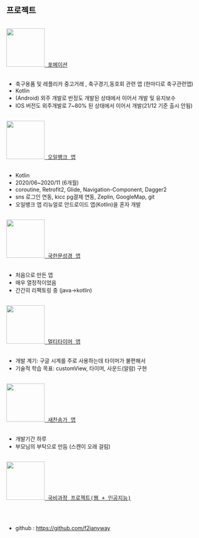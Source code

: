 
## 프로젝트
<pre>
<a href="https://play.google.com/store/apps/details?id=brace.formation">
<img src="https://play-lh.googleusercontent.com/qkbrIh-QBjYCGkidauZpIF2_KRC3Lau1ZErEAL1xkhXsA6XGR--tiJeSSHzAB4LWuzw=w240-h480-rw" width="100"/>&nbsp포메이션</a><br>
</pre>
- 축구용품 및 레플리카 중고거래 , 축구경기,동호회 관련 앱 (한마디로 축구관련앱)
- Kotlin
- (Android) 외주 개발로 반정도 개발된 상태에서 이어서 개발 및 유지보수
- IOS 버전도 외주개발로 7~80% 된 상태에서 이어서 개발(21/12 기준 출시 안됨)

<pre>
<a href="https://play.google.com/store/apps/details?id=com.hyundaioilbank.android&hl=ko">
<img src="https://user-images.githubusercontent.com/55625423/106105029-a6fc5a00-6186-11eb-96ec-ab05c9881e5a.png" width="100"/>&nbsp오일뱅크 앱</a><br>
</pre>
- Kotlin
- 2020/06~2020/11 (6개월)
- coroutine, Retrofit2, Glide, Navigation-Component, Dagger2
- sns 로그인 연동, kicc pg결제 연동,  Zeplin, GoogleMap, git
- 오일뱅크 앱 리뉴얼로 안드로이드 앱(Kotlin)을 혼자 개발

<pre>
<a href="https://play.google.com/store/apps/details?id=com.box.bible&hl=ko">
<img src="https://user-images.githubusercontent.com/55625423/106109316-bbdbec00-618c-11eb-8597-c902ebc65135.png" width="100"/>&nbsp국한문성경 앱</a><br>
</pre>
- 처음으로 만든 앱
- 매우 열정적이었음
- 간간히 리팩토링 중 (java->kotlin)

<pre>
<a href="https://play.google.com/store/apps/details?id=com.box.firecast">
<img src="https://user-images.githubusercontent.com/55625423/106109559-08272c00-618d-11eb-8e73-561e76845eff.png" width="100"/>&nbsp멀티타이머 앱</a><br>
</pre>
- 개발 계기: 구글 시계를 주로 사용하는데 타이머가 불편해서
- 기술적 학습 목표: customView, 타이머, 사운드(알람) 구현 
  
<pre>
<a href="https://play.google.com/store/apps/details?id=com.box.hymn&hl=ko">
<img src="https://user-images.githubusercontent.com/55625423/106109185-8fc06b00-618c-11eb-97e4-b917caeab559.png" width="100"/>&nbsp새찬송가 앱</a><br>
</pre>
- 개발기간 하루
- 부모님의 부탁으로 만듬 (스캔이 오래 걸림)

<pre>
<a href="https://github.com/yegyu/DotNet">
<img src="https://user-images.githubusercontent.com/55625423/106109942-723fd100-618d-11eb-9b28-7e94ff794e57.png" width="100" padding-left="10"/>&nbsp국비과정 프로젝트(웹 + 인공지능)</a><br>
</pre>


<br>
 
- github : https://github.com/f2janyway<br>


